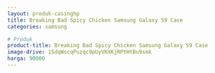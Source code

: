 ```yaml
---
layout: produk-casinghp
title: Breaking Bad Spicy Chicken Samsung Galaxy S9 Case
categories: samsung

# Produk
product-title: Breaking Bad Spicy Chicken Samsung Galaxy S9 Case
image-drive: 1SdqWscqPuzqc9pUyVKXKjRPtHtBu9smk
harga: 90000
---
```

